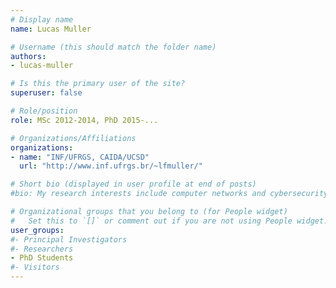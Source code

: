 ```yaml
---
# Display name
name: Lucas Muller

# Username (this should match the folder name)
authors:
- lucas-muller

# Is this the primary user of the site?
superuser: false

# Role/position
role: MSc 2012-2014, PhD 2015-...

# Organizations/Affiliations
organizations:
- name: "INF/UFRGS, CAIDA/UCSD"
  url: "http://www.inf.ufrgs.br/~lfmuller/"

# Short bio (displayed in user profile at end of posts)
#bio: My research interests include computer networks and cybersecurity.

# Organizational groups that you belong to (for People widget)
#   Set this to `[]` or comment out if you are not using People widget.
user_groups:
#- Principal Investigators
#- Researchers
- PhD Students
#- Visitors
---
```

